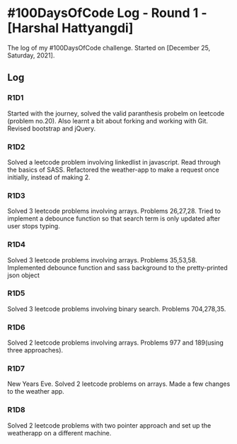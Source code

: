 # #100DaysOfCode Log - Round 1 - [Harshal Hattyangdi]

The log of my #100DaysOfCode challenge. Started on [December 25, Saturday, 2021].

## Log

### R1D1

Started with the journey, solved the valid paranthesis probelm on leetcode (problem no.20). Also learnt a bit about forking and working with Git. Revised bootstrap and jQuery.

### R1D2

Solved a leetcode problem involving linkedlist in javascript. Read through the basics of SASS. Refactored the weather-app to make a request once initially, instead of making 2.

### R1D3

Solved 3 leetcode problems involving arrays. Problems 26,27,28. Tried to implement a debounce function so that search term is only updated after user stops typing.

### R1D4

Solved 3 leetcode problems involving arrays. Problems 35,53,58. Implemented debounce function and sass background to the pretty-printed json object

### R1D5

Solved 3 leetcode problems involving binary search. Problems 704,278,35.

### R1D6

Solved 2 leetcode problems involving arrays. Problems 977 and 189(using three approaches).

### R1D7

New Years Eve. Solved 2 leetcode problems on arrays. Made a few changes to the weather app.

### R1D8

Solved 2 leetcode problems with two pointer approach and set up the weatherapp on a different machine.
